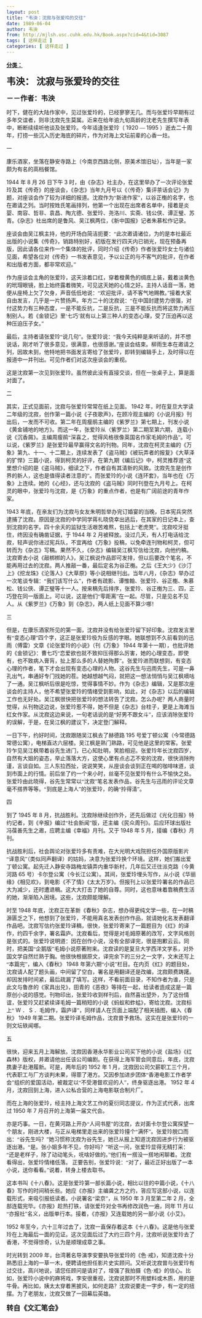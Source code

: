 ```yaml
---
layout: post
title: "韦泱：沈寂与张爱玲的交往"
date: 1989-06-04
author: 韦泱
from: http://mjlsh.usc.cuhk.edu.hk/Book.aspx?cid=4&tid=3087
tags: [ 这样走过 ]
categories: [ 这样走过 ]
---
```


<div style="margin: 15px 10px 10px 0px;">
 <div>
  <span id="ctl00_ContentPlaceHolder1_chapter1_SubjectLabel" style="font-weight:bold;text-decoration:underline;">
   分类：
  </span>
 </div>
 <!--[if gte mso 9]><xml>
 <o:OfficeDocumentSettings>
  <o:AllowPNG/>
 </o:OfficeDocumentSettings>
</xml><![endif]-->
 <!--[if gte mso 9]><xml>
 <w:WordDocument>
  <w:View>Normal</w:View>
  <w:Zoom>0</w:Zoom>
  <w:TrackMoves/>
  <w:TrackFormatting/>
  <w:PunctuationKerning/>
  <w:ValidateAgainstSchemas/>
  <w:SaveIfXMLInvalid>false</w:SaveIfXMLInvalid>
  <w:IgnoreMixedContent>false</w:IgnoreMixedContent>
  <w:AlwaysShowPlaceholderText>false</w:AlwaysShowPlaceholderText>
  <w:DoNotPromoteQF/>
  <w:LidThemeOther>EN-US</w:LidThemeOther>
  <w:LidThemeAsian>JA</w:LidThemeAsian>
  <w:LidThemeComplexScript>X-NONE</w:LidThemeComplexScript>
  <w:Compatibility>
   <w:BreakWrappedTables/>
   <w:SnapToGridInCell/>
   <w:WrapTextWithPunct/>
   <w:UseAsianBreakRules/>
   <w:DontGrowAutofit/>
   <w:SplitPgBreakAndParaMark/>
   <w:EnableOpenTypeKerning/>
   <w:DontFlipMirrorIndents/>
   <w:OverrideTableStyleHps/>
   <w:UseFELayout/>
  </w:Compatibility>
  <m:mathPr>
   <m:mathFont m:val="Cambria Math"/>
   <m:brkBin m:val="before"/>
   <m:brkBinSub m:val="&#45;-"/>
   <m:smallFrac m:val="off"/>
   <m:dispDef/>
   <m:lMargin m:val="0"/>
   <m:rMargin m:val="0"/>
   <m:defJc m:val="centerGroup"/>
   <m:wrapIndent m:val="1440"/>
   <m:intLim m:val="subSup"/>
   <m:naryLim m:val="undOvr"/>
  </m:mathPr></w:WordDocument>
</xml><![endif]-->
 <!--[if gte mso 9]><xml>
 <w:LatentStyles DefLockedState="false" DefUnhideWhenUsed="true"
  DefSemiHidden="true" DefQFormat="false" DefPriority="99"
  LatentStyleCount="276">
  <w:LsdException Locked="false" Priority="0" SemiHidden="false"
   UnhideWhenUsed="false" QFormat="true" Name="Normal"/>
  <w:LsdException Locked="false" Priority="9" SemiHidden="false"
   UnhideWhenUsed="false" QFormat="true" Name="heading 1"/>
  <w:LsdException Locked="false" Priority="9" QFormat="true" Name="heading 2"/>
  <w:LsdException Locked="false" Priority="9" QFormat="true" Name="heading 3"/>
  <w:LsdException Locked="false" Priority="9" QFormat="true" Name="heading 4"/>
  <w:LsdException Locked="false" Priority="9" QFormat="true" Name="heading 5"/>
  <w:LsdException Locked="false" Priority="9" QFormat="true" Name="heading 6"/>
  <w:LsdException Locked="false" Priority="9" QFormat="true" Name="heading 7"/>
  <w:LsdException Locked="false" Priority="9" QFormat="true" Name="heading 8"/>
  <w:LsdException Locked="false" Priority="9" QFormat="true" Name="heading 9"/>
  <w:LsdException Locked="false" Priority="39" Name="toc 1"/>
  <w:LsdException Locked="false" Priority="39" Name="toc 2"/>
  <w:LsdException Locked="false" Priority="39" Name="toc 3"/>
  <w:LsdException Locked="false" Priority="39" Name="toc 4"/>
  <w:LsdException Locked="false" Priority="39" Name="toc 5"/>
  <w:LsdException Locked="false" Priority="39" Name="toc 6"/>
  <w:LsdException Locked="false" Priority="39" Name="toc 7"/>
  <w:LsdException Locked="false" Priority="39" Name="toc 8"/>
  <w:LsdException Locked="false" Priority="39" Name="toc 9"/>
  <w:LsdException Locked="false" Priority="35" QFormat="true" Name="caption"/>
  <w:LsdException Locked="false" Priority="10" SemiHidden="false"
   UnhideWhenUsed="false" QFormat="true" Name="Title"/>
  <w:LsdException Locked="false" Priority="0" Name="Default Paragraph Font"/>
  <w:LsdException Locked="false" Priority="11" SemiHidden="false"
   UnhideWhenUsed="false" QFormat="true" Name="Subtitle"/>
  <w:LsdException Locked="false" Priority="22" SemiHidden="false"
   UnhideWhenUsed="false" QFormat="true" Name="Strong"/>
  <w:LsdException Locked="false" Priority="20" SemiHidden="false"
   UnhideWhenUsed="false" QFormat="true" Name="Emphasis"/>
  <w:LsdException Locked="false" Priority="59" SemiHidden="false"
   UnhideWhenUsed="false" Name="Table Grid"/>
  <w:LsdException Locked="false" UnhideWhenUsed="false" Name="Placeholder Text"/>
  <w:LsdException Locked="false" Priority="1" SemiHidden="false"
   UnhideWhenUsed="false" QFormat="true" Name="No Spacing"/>
  <w:LsdException Locked="false" Priority="60" SemiHidden="false"
   UnhideWhenUsed="false" Name="Light Shading"/>
  <w:LsdException Locked="false" Priority="61" SemiHidden="false"
   UnhideWhenUsed="false" Name="Light List"/>
  <w:LsdException Locked="false" Priority="62" SemiHidden="false"
   UnhideWhenUsed="false" Name="Light Grid"/>
  <w:LsdException Locked="false" Priority="63" SemiHidden="false"
   UnhideWhenUsed="false" Name="Medium Shading 1"/>
  <w:LsdException Locked="false" Priority="64" SemiHidden="false"
   UnhideWhenUsed="false" Name="Medium Shading 2"/>
  <w:LsdException Locked="false" Priority="65" SemiHidden="false"
   UnhideWhenUsed="false" Name="Medium List 1"/>
  <w:LsdException Locked="false" Priority="66" SemiHidden="false"
   UnhideWhenUsed="false" Name="Medium List 2"/>
  <w:LsdException Locked="false" Priority="67" SemiHidden="false"
   UnhideWhenUsed="false" Name="Medium Grid 1"/>
  <w:LsdException Locked="false" Priority="68" SemiHidden="false"
   UnhideWhenUsed="false" Name="Medium Grid 2"/>
  <w:LsdException Locked="false" Priority="69" SemiHidden="false"
   UnhideWhenUsed="false" Name="Medium Grid 3"/>
  <w:LsdException Locked="false" Priority="70" SemiHidden="false"
   UnhideWhenUsed="false" Name="Dark List"/>
  <w:LsdException Locked="false" Priority="71" SemiHidden="false"
   UnhideWhenUsed="false" Name="Colorful Shading"/>
  <w:LsdException Locked="false" Priority="72" SemiHidden="false"
   UnhideWhenUsed="false" Name="Colorful List"/>
  <w:LsdException Locked="false" Priority="73" SemiHidden="false"
   UnhideWhenUsed="false" Name="Colorful Grid"/>
  <w:LsdException Locked="false" Priority="60" SemiHidden="false"
   UnhideWhenUsed="false" Name="Light Shading Accent 1"/>
  <w:LsdException Locked="false" Priority="61" SemiHidden="false"
   UnhideWhenUsed="false" Name="Light List Accent 1"/>
  <w:LsdException Locked="false" Priority="62" SemiHidden="false"
   UnhideWhenUsed="false" Name="Light Grid Accent 1"/>
  <w:LsdException Locked="false" Priority="63" SemiHidden="false"
   UnhideWhenUsed="false" Name="Medium Shading 1 Accent 1"/>
  <w:LsdException Locked="false" Priority="64" SemiHidden="false"
   UnhideWhenUsed="false" Name="Medium Shading 2 Accent 1"/>
  <w:LsdException Locked="false" Priority="65" SemiHidden="false"
   UnhideWhenUsed="false" Name="Medium List 1 Accent 1"/>
  <w:LsdException Locked="false" UnhideWhenUsed="false" Name="Revision"/>
  <w:LsdException Locked="false" Priority="34" SemiHidden="false"
   UnhideWhenUsed="false" QFormat="true" Name="List Paragraph"/>
  <w:LsdException Locked="false" Priority="29" SemiHidden="false"
   UnhideWhenUsed="false" QFormat="true" Name="Quote"/>
  <w:LsdException Locked="false" Priority="30" SemiHidden="false"
   UnhideWhenUsed="false" QFormat="true" Name="Intense Quote"/>
  <w:LsdException Locked="false" Priority="66" SemiHidden="false"
   UnhideWhenUsed="false" Name="Medium List 2 Accent 1"/>
  <w:LsdException Locked="false" Priority="67" SemiHidden="false"
   UnhideWhenUsed="false" Name="Medium Grid 1 Accent 1"/>
  <w:LsdException Locked="false" Priority="68" SemiHidden="false"
   UnhideWhenUsed="false" Name="Medium Grid 2 Accent 1"/>
  <w:LsdException Locked="false" Priority="69" SemiHidden="false"
   UnhideWhenUsed="false" Name="Medium Grid 3 Accent 1"/>
  <w:LsdException Locked="false" Priority="70" SemiHidden="false"
   UnhideWhenUsed="false" Name="Dark List Accent 1"/>
  <w:LsdException Locked="false" Priority="71" SemiHidden="false"
   UnhideWhenUsed="false" Name="Colorful Shading Accent 1"/>
  <w:LsdException Locked="false" Priority="72" SemiHidden="false"
   UnhideWhenUsed="false" Name="Colorful List Accent 1"/>
  <w:LsdException Locked="false" Priority="73" SemiHidden="false"
   UnhideWhenUsed="false" Name="Colorful Grid Accent 1"/>
  <w:LsdException Locked="false" Priority="60" SemiHidden="false"
   UnhideWhenUsed="false" Name="Light Shading Accent 2"/>
  <w:LsdException Locked="false" Priority="61" SemiHidden="false"
   UnhideWhenUsed="false" Name="Light List Accent 2"/>
  <w:LsdException Locked="false" Priority="62" SemiHidden="false"
   UnhideWhenUsed="false" Name="Light Grid Accent 2"/>
  <w:LsdException Locked="false" Priority="63" SemiHidden="false"
   UnhideWhenUsed="false" Name="Medium Shading 1 Accent 2"/>
  <w:LsdException Locked="false" Priority="64" SemiHidden="false"
   UnhideWhenUsed="false" Name="Medium Shading 2 Accent 2"/>
  <w:LsdException Locked="false" Priority="65" SemiHidden="false"
   UnhideWhenUsed="false" Name="Medium List 1 Accent 2"/>
  <w:LsdException Locked="false" Priority="66" SemiHidden="false"
   UnhideWhenUsed="false" Name="Medium List 2 Accent 2"/>
  <w:LsdException Locked="false" Priority="67" SemiHidden="false"
   UnhideWhenUsed="false" Name="Medium Grid 1 Accent 2"/>
  <w:LsdException Locked="false" Priority="68" SemiHidden="false"
   UnhideWhenUsed="false" Name="Medium Grid 2 Accent 2"/>
  <w:LsdException Locked="false" Priority="69" SemiHidden="false"
   UnhideWhenUsed="false" Name="Medium Grid 3 Accent 2"/>
  <w:LsdException Locked="false" Priority="70" SemiHidden="false"
   UnhideWhenUsed="false" Name="Dark List Accent 2"/>
  <w:LsdException Locked="false" Priority="71" SemiHidden="false"
   UnhideWhenUsed="false" Name="Colorful Shading Accent 2"/>
  <w:LsdException Locked="false" Priority="72" SemiHidden="false"
   UnhideWhenUsed="false" Name="Colorful List Accent 2"/>
  <w:LsdException Locked="false" Priority="73" SemiHidden="false"
   UnhideWhenUsed="false" Name="Colorful Grid Accent 2"/>
  <w:LsdException Locked="false" Priority="60" SemiHidden="false"
   UnhideWhenUsed="false" Name="Light Shading Accent 3"/>
  <w:LsdException Locked="false" Priority="61" SemiHidden="false"
   UnhideWhenUsed="false" Name="Light List Accent 3"/>
  <w:LsdException Locked="false" Priority="62" SemiHidden="false"
   UnhideWhenUsed="false" Name="Light Grid Accent 3"/>
  <w:LsdException Locked="false" Priority="63" SemiHidden="false"
   UnhideWhenUsed="false" Name="Medium Shading 1 Accent 3"/>
  <w:LsdException Locked="false" Priority="64" SemiHidden="false"
   UnhideWhenUsed="false" Name="Medium Shading 2 Accent 3"/>
  <w:LsdException Locked="false" Priority="65" SemiHidden="false"
   UnhideWhenUsed="false" Name="Medium List 1 Accent 3"/>
  <w:LsdException Locked="false" Priority="66" SemiHidden="false"
   UnhideWhenUsed="false" Name="Medium List 2 Accent 3"/>
  <w:LsdException Locked="false" Priority="67" SemiHidden="false"
   UnhideWhenUsed="false" Name="Medium Grid 1 Accent 3"/>
  <w:LsdException Locked="false" Priority="68" SemiHidden="false"
   UnhideWhenUsed="false" Name="Medium Grid 2 Accent 3"/>
  <w:LsdException Locked="false" Priority="69" SemiHidden="false"
   UnhideWhenUsed="false" Name="Medium Grid 3 Accent 3"/>
  <w:LsdException Locked="false" Priority="70" SemiHidden="false"
   UnhideWhenUsed="false" Name="Dark List Accent 3"/>
  <w:LsdException Locked="false" Priority="71" SemiHidden="false"
   UnhideWhenUsed="false" Name="Colorful Shading Accent 3"/>
  <w:LsdException Locked="false" Priority="72" SemiHidden="false"
   UnhideWhenUsed="false" Name="Colorful List Accent 3"/>
  <w:LsdException Locked="false" Priority="73" SemiHidden="false"
   UnhideWhenUsed="false" Name="Colorful Grid Accent 3"/>
  <w:LsdException Locked="false" Priority="60" SemiHidden="false"
   UnhideWhenUsed="false" Name="Light Shading Accent 4"/>
  <w:LsdException Locked="false" Priority="61" SemiHidden="false"
   UnhideWhenUsed="false" Name="Light List Accent 4"/>
  <w:LsdException Locked="false" Priority="62" SemiHidden="false"
   UnhideWhenUsed="false" Name="Light Grid Accent 4"/>
  <w:LsdException Locked="false" Priority="63" SemiHidden="false"
   UnhideWhenUsed="false" Name="Medium Shading 1 Accent 4"/>
  <w:LsdException Locked="false" Priority="64" SemiHidden="false"
   UnhideWhenUsed="false" Name="Medium Shading 2 Accent 4"/>
  <w:LsdException Locked="false" Priority="65" SemiHidden="false"
   UnhideWhenUsed="false" Name="Medium List 1 Accent 4"/>
  <w:LsdException Locked="false" Priority="66" SemiHidden="false"
   UnhideWhenUsed="false" Name="Medium List 2 Accent 4"/>
  <w:LsdException Locked="false" Priority="67" SemiHidden="false"
   UnhideWhenUsed="false" Name="Medium Grid 1 Accent 4"/>
  <w:LsdException Locked="false" Priority="68" SemiHidden="false"
   UnhideWhenUsed="false" Name="Medium Grid 2 Accent 4"/>
  <w:LsdException Locked="false" Priority="69" SemiHidden="false"
   UnhideWhenUsed="false" Name="Medium Grid 3 Accent 4"/>
  <w:LsdException Locked="false" Priority="70" SemiHidden="false"
   UnhideWhenUsed="false" Name="Dark List Accent 4"/>
  <w:LsdException Locked="false" Priority="71" SemiHidden="false"
   UnhideWhenUsed="false" Name="Colorful Shading Accent 4"/>
  <w:LsdException Locked="false" Priority="72" SemiHidden="false"
   UnhideWhenUsed="false" Name="Colorful List Accent 4"/>
  <w:LsdException Locked="false" Priority="73" SemiHidden="false"
   UnhideWhenUsed="false" Name="Colorful Grid Accent 4"/>
  <w:LsdException Locked="false" Priority="60" SemiHidden="false"
   UnhideWhenUsed="false" Name="Light Shading Accent 5"/>
  <w:LsdException Locked="false" Priority="61" SemiHidden="false"
   UnhideWhenUsed="false" Name="Light List Accent 5"/>
  <w:LsdException Locked="false" Priority="62" SemiHidden="false"
   UnhideWhenUsed="false" Name="Light Grid Accent 5"/>
  <w:LsdException Locked="false" Priority="63" SemiHidden="false"
   UnhideWhenUsed="false" Name="Medium Shading 1 Accent 5"/>
  <w:LsdException Locked="false" Priority="64" SemiHidden="false"
   UnhideWhenUsed="false" Name="Medium Shading 2 Accent 5"/>
  <w:LsdException Locked="false" Priority="65" SemiHidden="false"
   UnhideWhenUsed="false" Name="Medium List 1 Accent 5"/>
  <w:LsdException Locked="false" Priority="66" SemiHidden="false"
   UnhideWhenUsed="false" Name="Medium List 2 Accent 5"/>
  <w:LsdException Locked="false" Priority="67" SemiHidden="false"
   UnhideWhenUsed="false" Name="Medium Grid 1 Accent 5"/>
  <w:LsdException Locked="false" Priority="68" SemiHidden="false"
   UnhideWhenUsed="false" Name="Medium Grid 2 Accent 5"/>
  <w:LsdException Locked="false" Priority="69" SemiHidden="false"
   UnhideWhenUsed="false" Name="Medium Grid 3 Accent 5"/>
  <w:LsdException Locked="false" Priority="70" SemiHidden="false"
   UnhideWhenUsed="false" Name="Dark List Accent 5"/>
  <w:LsdException Locked="false" Priority="71" SemiHidden="false"
   UnhideWhenUsed="false" Name="Colorful Shading Accent 5"/>
  <w:LsdException Locked="false" Priority="72" SemiHidden="false"
   UnhideWhenUsed="false" Name="Colorful List Accent 5"/>
  <w:LsdException Locked="false" Priority="73" SemiHidden="false"
   UnhideWhenUsed="false" Name="Colorful Grid Accent 5"/>
  <w:LsdException Locked="false" Priority="60" SemiHidden="false"
   UnhideWhenUsed="false" Name="Light Shading Accent 6"/>
  <w:LsdException Locked="false" Priority="61" SemiHidden="false"
   UnhideWhenUsed="false" Name="Light List Accent 6"/>
  <w:LsdException Locked="false" Priority="62" SemiHidden="false"
   UnhideWhenUsed="false" Name="Light Grid Accent 6"/>
  <w:LsdException Locked="false" Priority="63" SemiHidden="false"
   UnhideWhenUsed="false" Name="Medium Shading 1 Accent 6"/>
  <w:LsdException Locked="false" Priority="64" SemiHidden="false"
   UnhideWhenUsed="false" Name="Medium Shading 2 Accent 6"/>
  <w:LsdException Locked="false" Priority="65" SemiHidden="false"
   UnhideWhenUsed="false" Name="Medium List 1 Accent 6"/>
  <w:LsdException Locked="false" Priority="66" SemiHidden="false"
   UnhideWhenUsed="false" Name="Medium List 2 Accent 6"/>
  <w:LsdException Locked="false" Priority="67" SemiHidden="false"
   UnhideWhenUsed="false" Name="Medium Grid 1 Accent 6"/>
  <w:LsdException Locked="false" Priority="68" SemiHidden="false"
   UnhideWhenUsed="false" Name="Medium Grid 2 Accent 6"/>
  <w:LsdException Locked="false" Priority="69" SemiHidden="false"
   UnhideWhenUsed="false" Name="Medium Grid 3 Accent 6"/>
  <w:LsdException Locked="false" Priority="70" SemiHidden="false"
   UnhideWhenUsed="false" Name="Dark List Accent 6"/>
  <w:LsdException Locked="false" Priority="71" SemiHidden="false"
   UnhideWhenUsed="false" Name="Colorful Shading Accent 6"/>
  <w:LsdException Locked="false" Priority="72" SemiHidden="false"
   UnhideWhenUsed="false" Name="Colorful List Accent 6"/>
  <w:LsdException Locked="false" Priority="73" SemiHidden="false"
   UnhideWhenUsed="false" Name="Colorful Grid Accent 6"/>
  <w:LsdException Locked="false" Priority="19" SemiHidden="false"
   UnhideWhenUsed="false" QFormat="true" Name="Subtle Emphasis"/>
  <w:LsdException Locked="false" Priority="21" SemiHidden="false"
   UnhideWhenUsed="false" QFormat="true" Name="Intense Emphasis"/>
  <w:LsdException Locked="false" Priority="31" SemiHidden="false"
   UnhideWhenUsed="false" QFormat="true" Name="Subtle Reference"/>
  <w:LsdException Locked="false" Priority="32" SemiHidden="false"
   UnhideWhenUsed="false" QFormat="true" Name="Intense Reference"/>
  <w:LsdException Locked="false" Priority="33" SemiHidden="false"
   UnhideWhenUsed="false" QFormat="true" Name="Book Title"/>
  <w:LsdException Locked="false" Priority="37" Name="Bibliography"/>
  <w:LsdException Locked="false" Priority="39" QFormat="true" Name="TOC Heading"/>
 </w:LatentStyles>
</xml><![endif]-->
 <!--[if gte mso 10]>
<style>
 /* Style Definitions */
table.MsoNormalTable
	{mso-style-name:"Table Normal";
	mso-tstyle-rowband-size:0;
	mso-tstyle-colband-size:0;
	mso-style-noshow:yes;
	mso-style-priority:99;
	mso-style-parent:"";
	mso-padding-alt:0in 5.4pt 0in 5.4pt;
	mso-para-margin:0in;
	mso-para-margin-bottom:.0001pt;
	mso-pagination:widow-orphan;
	font-size:10.0pt;
	font-family:"Times New Roman";}
</style>
<![endif]-->
 <!--StartFragment-->
 <p class="MsoNormal">
  <o:p>
   <b>
    <font size="5">
    </font>
   </b>
  </o:p>
 </p>
 <p class="MsoNormal">
  <b>
   <font size="5">
    <span lang="ZH-CN" style="font-family: 宋体;">
     韦泱：
    </span>
    <span lang="ZH-CN">
    </span>
    <span lang="ZH-CN" style="font-family: 宋体;">
     沈寂与张爱玲的交往
    </span>
   </font>
   <font size="4">
    <o:p>
    </o:p>
   </font>
  </b>
 </p>
 <p class="MsoNormal">
  <b>
   <font size="4">
    <span lang="ZH-CN" style='font-family:宋体;mso-ascii-font-family:
"Times New Roman"'>
     －－作者：韦泱
    </span>
    <o:p>
    </o:p>
   </font>
  </b>
 </p>
 <p class="MsoNormal">
  <o:p>
  </o:p>
 </p>
 <p class="MsoNormal">
  <span lang="ZH-CN" style='font-family:宋体;mso-ascii-font-family:
"Times New Roman"'>
   时下，健在的大陆作家中，见过张爱玲的，已经寥寥无几。而与张爱玲早期有过多年交谊者，则非沈寂先生莫属。近来在给年逾九旬高龄的沈老先生撰写年表中，断断续续听他谈及张爱玲。今年适逢张爱玲（
  </span>
  1920
  <span lang="ZH-CN" style='font-family:宋体;mso-ascii-font-family:"Times New Roman"'>
   —
  </span>
  1995
  <span lang="ZH-CN" style='font-family:宋体;mso-ascii-font-family:"Times New Roman"'>
   ）逝去二十周年，打捞一些沉入历史海底的碎片，作为对海上文坛前辈的心香一炷。
  </span>
  <o:p>
  </o:p>
 </p>
 <p class="MsoNormal">
  <span lang="ZH-CN" style='font-family:宋体;mso-ascii-font-family:
"Times New Roman"'>
   一
  </span>
  <o:p>
  </o:p>
 </p>
 <p class="MsoNormal">
  <span lang="ZH-CN" style='font-family:宋体;mso-ascii-font-family:
"Times New Roman"'>
   康乐酒家，坐落在静安寺路上（今南京西路北侧，原美术馆旧址），当年是一家颇为有名的高档餐馆。
  </span>
  <o:p>
  </o:p>
 </p>
 <p class="MsoNormal">
  1944
  <span lang="ZH-CN" style='font-family:宋体;mso-ascii-font-family:
"Times New Roman"'>
   年
  </span>
  8
  <span lang="ZH-CN" style='font-family:宋体;mso-ascii-font-family:
"Times New Roman"'>
   月
  </span>
  26
  <span lang="ZH-CN" style='font-family:宋体;mso-ascii-font-family:
"Times New Roman"'>
   日下午
  </span>
  3
  <span lang="ZH-CN" style='font-family:宋体;
mso-ascii-font-family:"Times New Roman"'>
   时，由《杂志》社主办，在这里举办了一次评论张爱玲及其《传奇》的座谈会，《杂志》当年九月号以《〈传奇〉集评茶话会记》为题，对座谈会作了较为详细的报道。沈寂作为“新进作家”，以谷正櫆的名字，也在邀请之列。当时按姓氏笔画排列，他第一个出现在出席者名单中，接着是炎婴、南容、哲非、袁昌、陶亢德、张爱玲、尧洛川、实斋、钱公侠、谭正璧、苏青。《杂志》社出席的是鲁风、吴江枫两位，《新中国报》记者朱慕松作记录。
  </span>
  <o:p>
  </o:p>
 </p>
 <p class="MsoNormal">
  <span lang="ZH-CN" style='font-family:宋体;mso-ascii-font-family:
"Times New Roman"'>
   座谈会由吴江枫主持，他的开场白简洁扼要：“此次邀请诸位，为的是本社最近出版的小说集《传奇》，销路特别好，初版在发行四天内已销光，现在预备再版，因此请各位来作一个集体的批评，同时介绍《传奇》作者张爱玲女士与诸位见面，希望各位对《传奇》一书发表意见，予以公正的与不客气的批评，在作者和出版者方面，都非常欢迎。”
  </span>
  <o:p>
  </o:p>
 </p>
 <p class="MsoNormal">
  <span lang="ZH-CN" style='font-family:宋体;mso-ascii-font-family:
"Times New Roman"'>
   作为座谈会主角的张爱玲，这天涂着口红，穿着橙黄色的绸底上装，戴着淡黄色的玳瑁眼镜，脸上始终露着微笑，可见这天她的心情之好。主持人话音一落，她便从座椅上欠了欠身，声音低低地说：“欢迎批评，请不客气地赐教。”接着大家自由发言，几乎是一片赞扬声。年方二十的沈寂说：“在中国封建势力很强，对付这势力有三种态度，一是不能反抗，二是反抗，三是不能反抗而将这势力再压制别人。若《金锁记》里‘七巧’就有以上第三种人的变态心理，受了压迫再以这种压迫压子女。”
  </span>
  <o:p>
  </o:p>
 </p>
 <p class="MsoNormal">
  <span lang="ZH-CN" style='font-family:宋体;mso-ascii-font-family:
"Times New Roman"'>
   最后，主持者请张爱玲“说几句”。张爱玲说：“我今天纯粹是来听话的，并不想说话，刚才听了很多意见，很满意，也很感谢。”座谈会结束。柳雨生本在邀请之列，因故未到，他特地把书面发言寄给了张爱玲，即转到编辑手上，及时得以在报道中一并刊出。可见作者们对这次座谈会的重视。
  </span>
  <o:p>
  </o:p>
 </p>
 <p class="MsoNormal">
  <span lang="ZH-CN" style='font-family:宋体;mso-ascii-font-family:
"Times New Roman"'>
   这是沈寂第一次见到张爱玲。虽然彼此没有直接交谈，但在一张桌子上，算是面对面了。
  </span>
  <o:p>
  </o:p>
 </p>
 <p class="MsoNormal">
  <span lang="ZH-CN" style='font-family:宋体;mso-ascii-font-family:
"Times New Roman"'>
   二
  </span>
  <o:p>
  </o:p>
 </p>
 <p class="MsoNormal">
  <span lang="ZH-CN" style='font-family:宋体;mso-ascii-font-family:
"Times New Roman"'>
   其实，正式见面前，沈寂与张爱玲常常在纸上见面。
  </span>
  1942
  <span lang="ZH-CN" style='font-family:宋体;mso-ascii-font-family:"Times New Roman"'>
   年，时在复旦大学读二年级的沈寂，创作第一篇小说《子夜歌声》，在顾冷观主编的《小说月报》刊出后，一发而不可收。第二年在周瘦鹃主编的《紫罗兰》第七期上，刊发小说《黄金铺地的地方》。而这一年，张爱玲从〈紫罗兰〉第二期至第六期，
  </span>
  <span lang="ZH-CN">
  </span>
  <span lang="ZH-CN" style='font-family:宋体;mso-ascii-font-family:
"Times New Roman"'>
   连载小说《沉香屑》。主编周瘦鹃“深喜之，觉得风格很像英国名作家毛姆的作品”。可以说，《紫罗兰》是张爱玲最早赢得文名的刊物。同年，沈寂在柯灵主编的《万象》第九、十一、十二期上，连续发表了《盗马贼》《被玩弄者的报复》《大草泽的犷悍》三篇小说，得到柯灵的好评，在第九期《编后记》中，柯灵推荐道“这里想介绍的是《盗马贼》，细读之下，作者自有其清新的风致。沈寂先生是创作界的新人，这也是值得读者注意的”。而张爱玲的小说《连环套》，当年也在《万象》上连续。她的《心经》，还与沈寂的《盗马贼》同时刊登在九月号上。在柯灵的眼中，张爱玲与沈寂，是《万象》的重点作者，也是有广阔前途的青年作家。
  </span>
  <o:p>
  </o:p>
 </p>
 <p class="MsoNormal">
  1943
  <span lang="ZH-CN" style='font-family:宋体;mso-ascii-font-family:
"Times New Roman"'>
   年底，在亲友们为沈寂与女友朱明哲举办完订婚宴的当晚，日本宪兵突然逮捕了沈寂。原因是沈寂的中学同学蒋礼晓侥幸出逃后，在其家的日记本上，查到沈寂的名字。四十余天的监狱生活艰苦难熬，包括上“老虎凳”。沈寂咬牙挺住，终因没有确凿证据，于
  </span>
  1944
  <span lang="ZH-CN" style='font-family:宋体;mso-ascii-font-family:"Times New Roman"'>
   年
  </span>
  2
  <span lang="ZH-CN" style='font-family:宋体;mso-ascii-font-family:"Times New Roman"'>
   月被释放。没过几天，有人打电话给沈寂，轻声说你进过宪兵队，不宜再给《万象》投稿，以免牵连刊物和柯灵，但可转而为《杂志》写稿。果然不久，《杂志》编辑吴江枫写信给沈寂，向他约稿。沈寂寄去小说《敲梆梆的人》，吴江枫说作品即可发排，但以后要改个笔名，不能再用过去的沈寂。两人推敲一番，最后定名为谷正櫆。之后《王大少》《沙汀上》《挖龙珠》《沦落人》《大草原》等小说相继刊出。当年八月，《杂志》举办过一次笔谈专辑：“我们该写什么”，作者有疏影、谭惟翰、张爱玲、谷正櫆、朱慕松、钱公侠、谭正璧等十一人。按来稿先后排序，张爱玲、谷正櫆为三、四，正巧登在同一版面上。可以说，这是他们“零距离”在一起。尽管，只是见名不见人。从《紫罗兰》《万象》到《杂志》，两人纸上见面不算少哪！
  </span>
  <o:p>
  </o:p>
 </p>
 <p class="MsoNormal">
  <span lang="ZH-CN" style='font-family:宋体;mso-ascii-font-family:
"Times New Roman"'>
   三
  </span>
  <o:p>
  </o:p>
 </p>
 <p class="MsoNormal">
  <span lang="ZH-CN" style='font-family:宋体;mso-ascii-font-family:
"Times New Roman"'>
   但是，在康乐酒家所见的第一面，沈寂并没有给张爱玲留下好印象。沈寂发言里有“变态心理”四个字，这正是张爱玲极为反感的字眼。她联想到不久前看到的迅雨（傅雷）文章《论张爱玲的小说》（刊《万象》
  </span>
  1944
  <span lang="ZH-CN" style='font-family:宋体;mso-ascii-font-family:"Times New Roman"'>
   年第十一期），也批评她的《金锁记》：曹七巧“恋爱欲也就不致抑压得那么厉害，她的心理变态，即使有，也不致病入膏肓，扯上那么多的人替她殉葬”。张爱玲进而联想到，有变态心理的作者，笔下才会出现有变态心理的人物。这谷先生与迅雨先生，可是一鼻孔出气，串通好专门找她的茬。她越想越气闷，就把这一想法悄悄与吴江枫嘀咕了一通。吴江枫听后很是吃惊，觉得事情不妙。作为《杂志》编辑，又是那次座谈会的主持人，他不希望张爱玲的情绪受到影响，如此，对《杂志》以后的编辑工作也无好处。吴江枫很快把张爱玲的想法转告了沈寂。怎么办呢？两人商量时觉得，从刊物这边说，张爱玲惹不得，她不但是《杂志》台柱子，更是上海滩当红女作家。从沈寂这边来说，一句老话说的是“好男不跟女斗”，应该消除张爱玲的误解，于是，在吴江枫的建议下，决定登门解释。
  </span>
  <o:p>
  </o:p>
 </p>
 <p class="MsoNormal">
  <span lang="ZH-CN" style='font-family:宋体;mso-ascii-font-family:
"Times New Roman"'>
   一日下午，约好时间，沈寂跟随吴江枫去了赫德路
  </span>
  195
  <span lang="ZH-CN" style='font-family:宋体;mso-ascii-font-family:"Times New Roman"'>
   号爱丁顿公寓（今常德路常德公寓），电梯直达六层楼。吴江枫是熟门熟路，可见他是这里的常客。张爱玲乍见吴江枫带着谷先生进门，已心知肚明，笑脸相迎。张爱玲年长沈寂四岁，自然有大姐的姿态，举止落落大方，这使心里有点忐忑不安的沈寂，很快消除拘谨，言谈自如。三人东拉西扯，说说笑笑，从座谈会谈到正在喝的咖啡味道，谈到市面上的行情。前后坐了约一个来小时，丝毫不见张爱玲有什么不愉快之处。张爱玲由此晓得，谷先生常常以“沈寂”笔名发表作品，谷先生与迅雨的评论文章毫不搭界等等。“到底是上海人”的张爱玲，的确“拎得清”。
  </span>
  <o:p>
  </o:p>
 </p>
 <p class="MsoNormal">
  <span lang="ZH-CN" style='font-family:宋体;mso-ascii-font-family:
"Times New Roman"'>
   四
  </span>
  <o:p>
  </o:p>
 </p>
 <p class="MsoNormal">
  <span lang="ZH-CN" style='font-family:宋体;mso-ascii-font-family:
"Times New Roman"'>
   到了
  </span>
  1945
  <span lang="ZH-CN" style='font-family:宋体;
mso-ascii-font-family:"Times New Roman"'>
   年
  </span>
  8
  <span lang="ZH-CN" style='font-family:宋体;mso-ascii-font-family:"Times New Roman"'>
   月，抗战胜利。沈寂除继续创作外，还先后做过《光化日报》特约记者，到《辛报》编过“社会新闻”版，还主编《民众周刊》。后应环球出版社冯葆善先生之邀，应聘主编《幸福》月刊。又于
  </span>
  1948
  <span lang="ZH-CN" style='font-family:宋体;mso-ascii-font-family:"Times New Roman"'>
   年
  </span>
  5
  <span lang="ZH-CN" style='font-family:宋体;mso-ascii-font-family:"Times New Roman"'>
   月，接编《春秋》月刊。
  </span>
  <o:p>
  </o:p>
 </p>
 <p class="MsoNormal">
  <span lang="ZH-CN" style='font-family:宋体;mso-ascii-font-family:
"Times New Roman"'>
   抗战胜利后，社会舆论对张爱玲多有责难，在大光明大戏院担任外国原版影片“译意风”（类似同声翻译）的姑妈，决意为张爱玲换个环境。这样，她们搬出爱丁顿公寓。起先迁入静安寺路梅龙镇弄内重华新村，几年后又迁往派克路（今黄河路
  </span>
  65
  <span lang="ZH-CN" style='font-family:宋体;mso-ascii-font-family:"Times New Roman"'>
   号）卡尔登公寓（今长江公寓）。其间，张爱玲埋头写作，从小说《华丽缘》《相见欢》，到电影《不了情》《太太万岁》。但报刊上以张爱玲署名的作品已大为减少，还时遭退稿。这大大打击了她的自尊。同时，这也意味着靠稿费生活的她，渐渐陷入困境。这些，沈寂颇能理解。
  </span>
  <o:p>
  </o:p>
 </p>
 <p class="MsoNormal">
  <span lang="ZH-CN" style='font-family:宋体;mso-ascii-font-family:
"Times New Roman"'>
   时至
  </span>
  1948
  <span lang="ZH-CN" style='font-family:宋体;
mso-ascii-font-family:"Times New Roman"'>
   年底，沈寂正在革新《春秋》杂志，想办得更纯文学一些，在一时稿源匮乏之下，他想到了张爱玲，不能用真名发表创作作品，就请她化名发表翻译作品吧。沈寂写信约张爱玲译稿，很快，张爱玲寄来了一篇题目为《红》的译作，约四千余字，署名霜庐。沈寂看后，觉得是对毛姆原著的改写，文字风格则是张式的。张爱玲说明道：因在创作小说，没有全部译完，很是抱歉云云。同时，把美国“企鹅版”毛姆小说原著附来。沈寂读的是复旦大学西洋文学系，对外国文学自然烂熟于胸。他很快根据原文，译完余下的三分之一文字，文末还写上“本篇完”，编入《春秋》
  </span>
  1948
  <span lang="ZH-CN" style='font-family:宋体;mso-ascii-font-family:"Times New Roman"'>
   年第六期“小说”栏目。在内页《红》的题目处，沈寂请人配了题头画，中间留了空白，署名是用翻译还是改编，沈寂颇费踌躇。却因发排时间紧，最后疏漏了填写。这样，不看前面目录，不知作者为谁，只是此文与鲁彦的《家具出兑》，田青的《恶夜》等排在一起，给读者造成这是一篇原创小说的感觉。刊物印出，张爱玲收到样刊后，自然喜出望外，为了这份情谊，张爱玲又赶紧续译毛姆一篇稍短的小说《蚂蚁和蚱蜢》，寄给沈寂。沈寂标上“
  </span>
  W
  <span lang="ZH-CN" style='font-family:宋体;mso-ascii-font-family:"Times New Roman"'>
   ．
  </span>
  S
  <span lang="ZH-CN" style='font-family:宋体;mso-ascii-font-family:"Times New Roman"'>
   ．毛姆作，霜庐译”，同样请人在页面上端配了相关插图，编入《春秋》
  </span>
  1949
  <span lang="ZH-CN" style='font-family:宋体;mso-ascii-font-family:"Times New Roman"'>
   年第二期。张爱玲译毛姆作品，沈寂曾予救场。这实在是张爱玲的一则文坛轶闻哪。
  </span>
  <o:p>
  </o:p>
 </p>
 <p class="MsoNormal">
  <span lang="ZH-CN" style='font-family:宋体;mso-ascii-font-family:
"Times New Roman"'>
   五
  </span>
  <o:p>
  </o:p>
 </p>
 <p class="MsoNormal">
  <span lang="ZH-CN" style='font-family:宋体;mso-ascii-font-family:
"Times New Roman"'>
   很快，迎来五月上海解放。沈寂因香港永华影业公司买下他的小说《盐场》《红森林》版权，并邀请他出任该公司编剧。在获得上海军管会同意后，年底，沈寂携妻子赴港履新。可是，两年后的
  </span>
  1952
  <span lang="ZH-CN" style='font-family:宋体;mso-ascii-font-family:"Times New Roman"'>
   年
  </span>
  1
  <span lang="ZH-CN" style='font-family:宋体;mso-ascii-font-family:"Times New Roman"'>
   月，沈寂因公司欠薪职工三个月，代表职工与厂方谈判未果，得罪了港方。又因参加进步团体“香港电影工作者学会”组织的爱国活动，被裁定以“不受港督欢迎的人”，终身驱逐出港。
  </span>
  1952
  <span lang="ZH-CN" style='font-family:宋体;mso-ascii-font-family:"Times New Roman"'>
   年
  </span>
  4
  <span lang="ZH-CN" style='font-family:宋体;mso-ascii-font-family:"Times New Roman"'>
   月，沈寂回到上海，进入公私合营的上海电影联合制片厂。
  </span>
  <o:p>
  </o:p>
 </p>
 <p class="MsoNormal">
  <span lang="ZH-CN" style='font-family:宋体;mso-ascii-font-family:
"Times New Roman"'>
   而在上海的张爱玲，经主持上海文艺工作的夏衍同志提议，作为正式代表，出席过
  </span>
  1950
  <span lang="ZH-CN" style='font-family:宋体;mso-ascii-font-family:"Times New Roman"'>
   年
  </span>
  7
  <span lang="ZH-CN" style='font-family:宋体;mso-ascii-font-family:"Times New Roman"'>
   月召开的上海第一届文代会。
  </span>
  <o:p>
  </o:p>
 </p>
 <p class="MsoNormal">
  <span lang="ZH-CN" style='font-family:宋体;mso-ascii-font-family:
"Times New Roman"'>
   亦是巧事。一日，在黄河路上开办“人间书屋”的沈寂，去对面卡尔登公寓探望一个朋友，刚进大楼，与正从电梯里走出来的张爱玲撞个“满怀”。张爱玲脱口而出：“谷先生吗？”她习惯称沈寂为谷先生，她已从报上知道沈寂因进步行为被驱逐出港。“是。张小姐多年不见，你好吗？”听这一问，张爱玲显得无精打采：“还是老样子，除了动动笔头，呒啥好做的。”他们有一搭没一搭地闲聊着。沈寂看得出，张爱玲情绪低落。
  </span>
  <span lang="ZH-CN">
  </span>
  <span lang="ZH-CN" style='font-family:宋体;mso-ascii-font-family:
"Times New Roman"'>
   正要告别，张爱玲说：“对了，最近正好出版了一本小说，送你看看。”说着，转身上楼去取书。
  </span>
  <o:p>
  </o:p>
 </p>
 <p class="MsoNormal">
  <span lang="ZH-CN" style='font-family:宋体;mso-ascii-font-family:
"Times New Roman"'>
   这本书叫《十八春》。这是张爱玲第一部长篇小说，相比以往的中篇小说，《十八春》写作的时间稍长些。她应《亦报》主编龚之方之约，答应写这部小说，以连载形式，来吸引报纸读者。小说署名“梁京”，从
  </span>
  1950
  <span lang="ZH-CN" style='font-family:宋体;mso-ascii-font-family:"Times New Roman"'>
   年
  </span>
  3
  <span lang="ZH-CN" style='font-family:宋体;mso-ascii-font-family:"Times New Roman"'>
   月至第二年
  </span>
  2
  <span lang="ZH-CN" style='font-family:宋体;mso-ascii-font-family:"Times New Roman"'>
   月，全部连载完毕。《亦报》趁热打铁，请张爱玲对全书再修改润色一遍，同年
  </span>
  11
  <span lang="ZH-CN" style='font-family:宋体;mso-ascii-font-family:"Times New Roman"'>
   月以“亦报社”名义，出版单行本。接着，《亦报》又连载她的另一部小说《小艾》。
  </span>
  <o:p>
  </o:p>
 </p>
 <p class="MsoNormal">
  1952
  <span lang="ZH-CN" style='font-family:宋体;mso-ascii-font-family:
"Times New Roman"'>
   年至今，六十三年过去了，沈寂一直保存着这本《十八春》。这是他与张爱玲在上海最后一面的见证。这次见面后过了大约三四个月，沈寂听说张爱玲去了香港，不觉得惊奇，认为是顺理成章之事。
  </span>
  <o:p>
  </o:p>
 </p>
 <p class="MsoNormal">
  <span lang="ZH-CN" style='font-family:宋体;mso-ascii-font-family:
"Times New Roman"'>
   时光转到
  </span>
  2009
  <span lang="ZH-CN" style='font-family:宋体;
mso-ascii-font-family:"Times New Roman"'>
   年，台湾著名导演李安要执导张爱玲的《色·戒》，知道沈寂十分熟悉旧上海的一草一木，便聘请他担任影片史实顾问。又听说沈寂曾与张爱玲有过交往，高兴地说，请您任顾问是请对了，增强了我拍摄《色·戒》的信心。比如，张爱玲小说中的麻将戏，李安很重视，沈寂说那时不用塑料或木质，用的是牛骨。再比如，姨太太穿着黑披风，如何走路？沈寂说要走一字步，有一定的扭摆。为了老朋友，沈寂又做了一回幕后英雄。
  </span>
  <o:p>
  </o:p>
 </p>
 <p class="MsoNormal">
  <o:p>
   <b>
    <font size="4">
    </font>
   </b>
  </o:p>
 </p>
 <p class="MsoNormal">
  <span lang="ZH-CN" style='font-family:宋体;mso-ascii-font-family:
"Times New Roman"'>
   <b>
    <font size="4">
     转自《文汇笔会》
    </font>
   </b>
  </span>
  <o:p>
  </o:p>
 </p>
 <!--EndFragment-->
</div>

